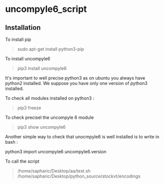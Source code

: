 # uncompyle6_script

## Installation

To install pip

> sudo apt-get install python3-pip

To install uncompyle6

> pip3 install uncompyle6

It's important to well precise python3 as on ubuntu you always have python2 installed.
We suppose you have only one version of python3 installed.

To check all modules installed on python3 : 

> pip3 freeze

To check precisel the uncompyle 6 module

> pip3 show uncompyle6

Another simple way to check that unocmpyle6 is well installed is to write in bash : 

python3
import uncompyle6
uncompyle6.version

To call the script 

> /home/sapharic/Desktop/aa/test.sh /home/sapharic/Desktop/python_source/stockvt/encodings
